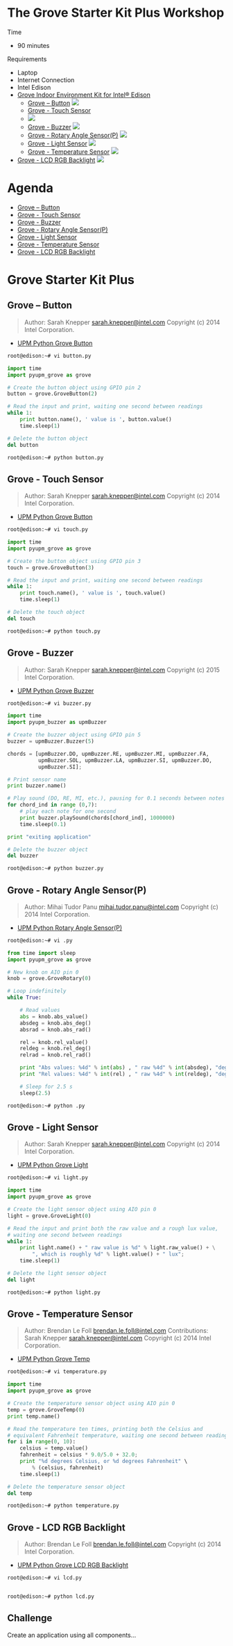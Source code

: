 # The Grove Starter Kit Plus Workshop

Time

- 90 minutes

Requirements

- Laptop
- Internet Connection
- Intel Edison
- [Grove Indoor Environment Kit for Intel® Edison](https://www.seeedstudio.com/item_detail.html?p_id=2427)
  - [Grove – Button](http://www.seeedstudio.com/wiki/Grove_-_Button)
    ![](http://www.seeedstudio.com/wiki/images/thumb/c/ca/Button.jpg/300px-Button.jpg)
  - [Grove - Touch Sensor](http://www.seeedstudio.com/wiki/Grove_-_Touch_Sensor)
  - ![](http://www.seeedstudio.com/wiki/images/thumb/a/a2/Twig-Touch.jpg/300px-Twig-Touch.jpg)
  - [Grove - Buzzer](http://www.seeedstudio.com/wiki/Grove_-_Buzzer)
    ![](http://www.seeedstudio.com/wiki/images/thumb/e/ed/Buzzer1.jpg/400px-Buzzer1.jpg) 
  - [Grove - Rotary Angle Sensor(P)](http://www.seeedstudio.com/wiki/Grove_-_Rotary_Angle_Sensor)
    ![](http://www.seeedstudio.com/wiki/images/thumb/a/af/Grove_-_Rotary_Angle_Sensor_%28P%29.jpg/400px-Grove_-_Rotary_Angle_Sensor_%28P%29.jpg)
  - [Grove - Light Sensor](http://www.seeedstudio.com/wiki/Grove_-_Light_Sensor)
    ![](http://www.seeedstudio.com/wiki/images/thumb/1/1c/Twig-Light.jpg/500px-Twig-Light.jpg)
  - [Grove - Temperature Sensor](http://www.seeedstudio.com/wiki/Grove_-_Temperature_Sensor)
    ![](http://www.seeedstudio.com/wiki/images/thumb/b/b0/Temperature1.jpg/400px-Temperature1.jpg)
- [Grove - LCD RGB Backlight](http://www.seeedstudio.com/wiki/Grove_-_LCD_RGB_Backlight)
    ![](http://www.seeedstudio.com/wiki/images/thumb/0/03/Serial_LEC_RGB_Backlight_Lcd.jpg/500px-Serial_LEC_RGB_Backlight_Lcd.jpg)

# Agenda

- [Grove – Button](http://www.seeedstudio.com/wiki/Grove_-_Button)
- [Grove - Touch Sensor](http://www.seeedstudio.com/wiki/Grove_-_Touch_Sensor)
- [Grove - Buzzer](http://www.seeedstudio.com/wiki/Grove_-_Buzzer)
- [Grove - Rotary Angle Sensor(P)](http://www.seeedstudio.com/wiki/Grove_-_Rotary_Angle_Sensor)
- [Grove - Light Sensor](http://www.seeedstudio.com/wiki/Grove_-_Light_Sensor)
- [Grove - Temperature Sensor](http://www.seeedstudio.com/wiki/Grove_-_Temperature_Sensor)
- [Grove - LCD RGB Backlight](http://www.seeedstudio.com/wiki/Grove_-_LCD_RGB_Backlight)

# Grove Starter Kit Plus

## Grove – Button

> Author: Sarah Knepper <sarah.knepper@intel.com>
> Copyright (c) 2014 Intel Corporation.

- [UPM Python Grove Button](https://github.com/intel-iot-devkit/upm/blob/master/examples/python/grovebutton.py)

```sh
root@edison:~# vi button.py
```

```python
import time
import pyupm_grove as grove

# Create the button object using GPIO pin 2
button = grove.GroveButton(2)

# Read the input and print, waiting one second between readings
while 1:
    print button.name(), ' value is ', button.value()
    time.sleep(1)

# Delete the button object
del button
```

```sh
root@edison:~# python button.py
```

## Grove - Touch Sensor

> Author: Sarah Knepper <sarah.knepper@intel.com>
> Copyright (c) 2014 Intel Corporation.

- [UPM Python Grove Button](https://github.com/intel-iot-devkit/upm/blob/master/examples/python/grovebutton.py)

```sh
root@edison:~# vi touch.py
```

```python
import time
import pyupm_grove as grove

# Create the button object using GPIO pin 3
touch = grove.GroveButton(3)

# Read the input and print, waiting one second between readings
while 1:
    print touch.name(), ' value is ', touch.value()
    time.sleep(1)

# Delete the touch object
del touch
```

```sh
root@edison:~# python touch.py
```

## Grove - Buzzer

> Author: Sarah Knepper <sarah.knepper@intel.com>
> Copyright (c) 2015 Intel Corporation.

- [UPM Python Grove Buzzer](https://github.com/intel-iot-devkit/upm/blob/master/examples/python/buzzer.py)

```sh
root@edison:~# vi buzzer.py
```

```python
import time
import pyupm_buzzer as upmBuzzer

# Create the buzzer object using GPIO pin 5
buzzer = upmBuzzer.Buzzer(5)

chords = [upmBuzzer.DO, upmBuzzer.RE, upmBuzzer.MI, upmBuzzer.FA, 
          upmBuzzer.SOL, upmBuzzer.LA, upmBuzzer.SI, upmBuzzer.DO, 
          upmBuzzer.SI];

# Print sensor name
print buzzer.name()

# Play sound (DO, RE, MI, etc.), pausing for 0.1 seconds between notes
for chord_ind in range (0,7):
    # play each note for one second
    print buzzer.playSound(chords[chord_ind], 1000000)
    time.sleep(0.1)

print "exiting application"

# Delete the buzzer object
del buzzer
```

```sh
root@edison:~# python buzzer.py
```

## Grove - Rotary Angle Sensor(P)

> Author: Mihai Tudor Panu <mihai.tudor.panu@intel.com>
> Copyright (c) 2014 Intel Corporation.

- [UPM Python Rotary Angle Sensor(P)](https://github.com/intel-iot-devkit/upm/blob/master/examples/python/groverotary.py)

```sh
root@edison:~# vi .py
```

```python
from time import sleep
import pyupm_grove as grove

# New knob on AIO pin 0
knob = grove.GroveRotary(0)

# Loop indefinitely
while True:

    # Read values
    abs = knob.abs_value()
    absdeg = knob.abs_deg()
    absrad = knob.abs_rad()

    rel = knob.rel_value()
    reldeg = knob.rel_deg()
    relrad = knob.rel_rad()

    print "Abs values: %4d" % int(abs) , " raw %4d" % int(absdeg), "deg = %5.2f" % absrad , " rad ",
    print "Rel values: %4d" % int(rel) , " raw %4d" % int(reldeg), "deg = %5.2f" % relrad , " rad"

    # Sleep for 2.5 s
    sleep(2.5)
```

```sh
root@edison:~# python .py
```

## Grove - Light Sensor

> Author: Sarah Knepper <sarah.knepper@intel.com>
> Copyright (c) 2014 Intel Corporation.

- [UPM Python Grove Light](https://github.com/intel-iot-devkit/upm/blob/master/examples/python/grovelight.py)

```sh
root@edison:~# vi light.py
```

```python
import time
import pyupm_grove as grove

# Create the light sensor object using AIO pin 0
light = grove.GroveLight(0)

# Read the input and print both the raw value and a rough lux value,
# waiting one second between readings
while 1:
    print light.name() + " raw value is %d" % light.raw_value() + \
        ", which is roughly %d" % light.value() + " lux";
    time.sleep(1)

# Delete the light sensor object
del light
```

```sh
root@edison:~# python light.py
```

## Grove - Temperature Sensor

> Author: Brendan Le Foll <brendan.le.foll@intel.com>
> Contributions: Sarah Knepper <sarah.knepper@intel.com>
> Copyright (c) 2014 Intel Corporation.

- [UPM Python Grove Temp](https://github.com/intel-iot-devkit/upm/blob/master/examples/python/grovetemp.py)

```sh
root@edison:~# vi temperature.py
```

```python
import time
import pyupm_grove as grove

# Create the temperature sensor object using AIO pin 0
temp = grove.GroveTemp(0)
print temp.name()

# Read the temperature ten times, printing both the Celsius and
# equivalent Fahrenheit temperature, waiting one second between readings
for i in range(0, 10):
    celsius = temp.value()
    fahrenheit = celsius * 9.0/5.0 + 32.0;
    print "%d degrees Celsius, or %d degrees Fahrenheit" \
        % (celsius, fahrenheit)
    time.sleep(1)

# Delete the temperature sensor object
del temp
```

```sh
root@edison:~# python temperature.py
```

## Grove - LCD RGB Backlight

> Author: Brendan Le Foll <brendan.le.foll@intel.com>
> Copyright (c) 2014 Intel Corporation.

- [UPM Python Grove LCD RGB Backlight](https://github.com/intel-iot-devkit/upm/blob/master/examples/python/jhd1313m1-lcd.py)

```sh
root@edison:~# vi lcd.py
```

```python

```

```sh
root@edison:~# python lcd.py
```

## Challenge

Create an application using all components...

